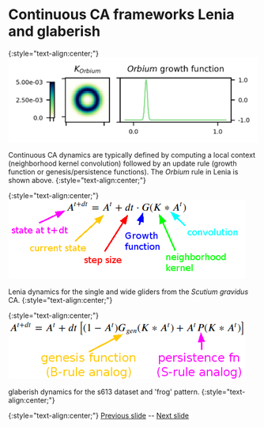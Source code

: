 # Continuous CA frameworks Lenia and glaberish

{:style="text-align:center;"}
![lenia title](https://raw.githubusercontent.com/riveSunder/yuca_docs/master/assets/glaberish/lenia_orbium.png)

Continuous CA dynamics are typically defined by computing a local context (neighborhood kernel convolution) followed by an update rule (growth function or genesis/persistence functions). The _Orbium_ rule in Lenia is shown above.
{:style="text-align:center;"}

{:style="text-align:center;"}
![lenia title](https://raw.githubusercontent.com/riveSunder/yuca_docs/master/assets/equations/lenia_annotated.png)

Lenia dynamics for the single and wide gliders from the _Scutium gravidus_ CA.
{:style="text-align:center;"}

{:style="text-align:center;"}
![lenia title](https://raw.githubusercontent.com/riveSunder/yuca_docs/master/assets/equations/glaberish_annotated.png)

glaberish dynamics for the s613 dataset and 'frog' pattern.
{:style="text-align:center;"}

{:style="text-align:center;"}
[Previous slide](https://rivesunder.github.io/yuca/ss_slide_002.md) -- [Next slide](https://rivesunder.github.io/yuca/ss_slide_003)
